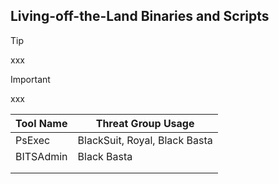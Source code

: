 ## Living-off-the-Land Binaries and Scripts

> [!TIP]
> xxx

> [!IMPORTANT]
> xxx

| Tool Name | Threat Group Usage |
|---|---|
| PsExec | BlackSuit, Royal, Black Basta |
| BITSAdmin | Black Basta |
| | |
| | |
